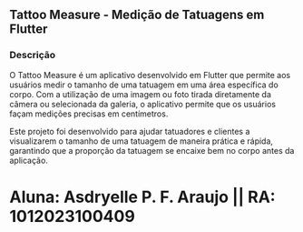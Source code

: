 ## Tattoo Measure - Medição de Tatuagens em Flutter
### Descrição
O Tattoo Measure é um aplicativo desenvolvido em Flutter que permite aos usuários medir o tamanho de uma tatuagem em uma área específica do corpo. Com a utilização de uma imagem ou foto tirada diretamente da câmera ou selecionada da galeria, o aplicativo permite que os usuários façam medições precisas em centímetros.

Este projeto foi desenvolvido para ajudar tatuadores e clientes a visualizarem o tamanho de uma tatuagem de maneira prática e rápida, garantindo que a proporção da tatuagem se encaixe bem no corpo antes da aplicação.

# Aluna: Asdryelle P. F. Araujo || RA: 1012023100409